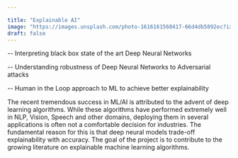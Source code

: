 ```yaml
---

title: "Explainable AI"
image: "https://images.unsplash.com/photo-1616161560417-66d4db5892ec?ixlib=rb-1.2.1&ixid=MnwxMjA3fDB8MHxwaG90by1wYWdlfHx8fGVufDB8fHx8&auto=format&fit=crop&w=1170&q=80"
draft: false
---
```


-- Interpreting black box state of the art Deep Neural Networks

-- Understanding robustness of Deep Neural Networks to Adversarial attacks

-- Human in the Loop approach to ML to achieve better explainability

The recent tremendous success in ML/AI is attributed to the advent of deep learning algorithms. While these algorithms have performed extremely well in NLP, Vision, Speech and other domains, deploying them in several applications is often not a comfortable decision for industries. The fundamental reason for this is that deep neural models trade-off explainability with accuracy. The goal of the project is to contribute to the growing literature on explainable machine learning algorithms.
